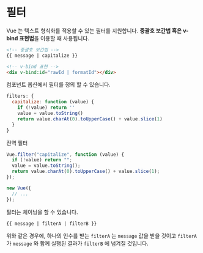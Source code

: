 # 필터

Vue 는 텍스트 형식화를 적용할 수 있는 필터를 지원합니다.
**중괄호 보간법 혹은 v-bind 표현법**을 이용할 때 사용됩니다.

```html
<!-- 중괄호 보간법 -->
{{ message | capitalize }}

<!-- v-bind 표현 -->
<div v-bind:id="rawId | formatId"></div>
```

컴포넌트 옵션에서 필터를 정의 할 수 있습니다.

```js
filters: {
  capitalize: function (value) {
    if (!value) return ''
    value = value.toString()
    return value.charAt(0).toUpperCase() + value.slice(1)
  }
}
```

전역 필터

```js
Vue.filter("capitalize", function (value) {
  if (!value) return "";
  value = value.toString();
  return value.charAt(0).toUpperCase() + value.slice(1);
});

new Vue({
  // ...
});
```

필터는 체이닝을 할 수 있습니다.

```html
{{ message | filterA | filterB }}
```

위와 같은 경우에, 하나의 인수를 받는 `filterA` 는 `message` 값을 받을 것이고 `filterA` 가 `message` 와 함께 실행된 결과가 `filterB` 에 넘겨질 것입니다.
